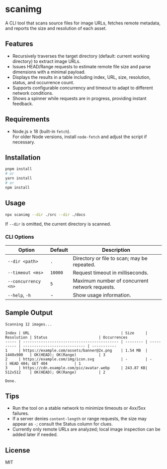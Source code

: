 # scanimg

A CLI tool that scans source files for image URLs, fetches remote metadata, and reports the size and resolution of each asset.

## Features

- Recursively traverses the target directory (default: current working directory) to extract image URLs.
- Issues HEAD/Range requests to estimate remote file size and parse dimensions with a minimal payload.
- Displays the results in a table including index, URL, size, resolution, status, and occurrence count.
- Supports configurable concurrency and timeout to adapt to different network conditions.
- Shows a spinner while requests are in progress, providing instant feedback.

## Requirements

- Node.js ≥ 18 (built-in `fetch`).  
  For older Node versions, install `node-fetch` and adjust the script if necessary.

## Installation

```bash
pnpm install
# or
yarn install
# or
npm install
```

## Usage

```bash
npx scanimg --dir ./src --dir ./docs
```

If `--dir` is omitted, the current directory is scanned.

### CLI Options

| Option              | Default | Description                                   |
| ------------------- | ------- | --------------------------------------------- |
| `--dir <path>`      | `.`     | Directory or file to scan; may be repeated.   |
| `--timeout <ms>`    | `10000` | Request timeout in milliseconds.              |
| `--concurrency <n>` | `5`     | Maximum number of concurrent network requests.|
| `--help`, `-h`      | -       | Show usage information.                       |

## Sample Output

```
Scanning 12 images...

Index | URL                                         | Size     | Resolution | Status                       | Occurrences
----- | ------------------------------------------- | -------- | ---------- | ---------------------------- | -----------
1     | https://example.com/assets/banner@2x.png    | 1.54 MB  | 1440x900   | OK(HEAD); OK(Range)          | 3
2     | https://example.com/img/icon.svg            | -        | -          | HEAD 404; GET 404            | 1
3     | https://cdn.example.com/pic/avatar.webp     | 243.87 KB| 512x512    | OK(HEAD); OK(Range)          | 2

Done.
```

## Tips

- Run the tool on a stable network to minimize timeouts or 4xx/5xx failures.
- If a server denies `content-length` or range requests, the size may appear as `-`; consult the Status column for clues.
- Currently only remote URLs are analyzed; local image inspection can be added later if needed.

## License

MIT

